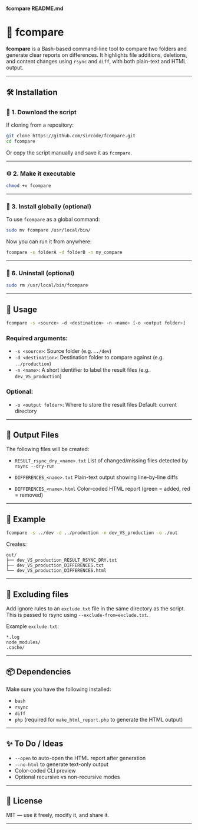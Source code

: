 #### fcompare README.md


# 🧩 fcompare

**fcompare** is a Bash-based command-line tool to compare two folders and generate clear reports on differences. It highlights file additions, deletions, and content changes using `rsync` and `diff`, with both plain-text and HTML output.

---

## 🛠️ Installation

### 🔧 1. Download the script

If cloning from a repository:

```bash
git clone https://github.com/sircode/fcompare.git
cd fcompare
````

Or copy the script manually and save it as `fcompare`.

---

### ⚙️ 2. Make it executable

```bash
chmod +x fcompare
```

---

### 📁 3. Install globally (optional)

To use `fcompare` as a global command:

```bash
sudo mv fcompare /usr/local/bin/
```

Now you can run it from anywhere:

```bash
fcompare -s folderA -d folderB -n my_compare
```

---


### 🧼 6. Uninstall (optional)

```bash
sudo rm /usr/local/bin/fcompare
```

---

## 🚀 Usage

```bash
fcompare -s <source> -d <destination> -n <name> [-o <output folder>]
```

### Required arguments:

* `-s <source>`: Source folder (e.g. `../dev`)
* `-d <destination>`: Destination folder to compare against (e.g. `../production`)
* `-n <name>`: A short identifier to label the result files (e.g. `dev_VS_production`)

### Optional:

* `-o <output folder>`: Where to store the result files
  Default: current directory

---

## 📄 Output Files

The following files will be created:

* `RESULT_rsync_dry_<name>.txt`
  List of changed/missing files detected by `rsync --dry-run`

* `DIFFERENCES_<name>.txt`
  Plain-text output showing line-by-line diffs

* `DIFFERENCES_<name>.html`
  Color-coded HTML report (green = added, red = removed)

---

## 🧪 Example

```bash
fcompare -s ../dev -d ../production -n dev_VS_production -o ./out
```

Creates:

```
out/
├── dev_VS_production_RESULT_RSYNC_DRY.txt
├── dev_VS_production_DIFFERENCES.txt
└── dev_VS_production_DIFFERENCES.html
```

---

## 📁 Excluding files

Add ignore rules to an `exclude.txt` file in the same directory as the script. This is passed to rsync using `--exclude-from=exclude.txt`.

Example `exclude.txt`:

```
*.log
node_modules/
.cache/
```

---

## 📦 Dependencies

Make sure you have the following installed:

* `bash`
* `rsync`
* `diff`
* `php` (required for `make_html_report.php` to generate the HTML output)

---

## ✨ To Do / Ideas

* `--open` to auto-open the HTML report after generation
* `--no-html` to generate text-only output
* Color-coded CLI preview
* Optional recursive vs non-recursive modes

---

## 📄 License

MIT — use it freely, modify it, and share it.

---

